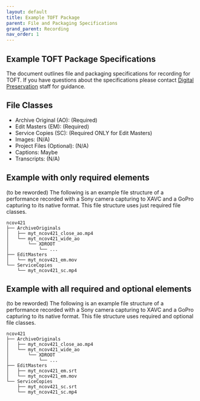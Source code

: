 ```yaml
---
layout: default
title: Example TOFT Package
parent: File and Packaging Specifications
grand_parent: Recording
nav_order: 1
---
```


## Example TOFT Package Specifications
The document outlines file and packaging specifications for recording for TOFT. If you have questions about the specifications please contact [Digital Preservation](mailto:digitalarchives@nypl.org) staff for guidance.

## File Classes

* Archive Original (AO): (Required)
* Edit Masters (EM): (Required)
* Service Copies (SC): (Required ONLY for Edit Masters)
* Images: (N/A)
* Project Files (Optional): (N/A)
* Captions: Maybe
* Transcripts: (N/A)

## Example with only required elements

(to be reworded)
The following is an example file structure of a performance recorded with a Sony camera capturing to XAVC and a GoPro capturing to its native format. This file structure uses just required file classes. 

```
ncov421
├── ArchiveOriginals
│   ├── myt_ncov421_close_ao.mp4
│   └── myt_ncov421_wide_ao
│       └── XDROOT
│           └── ...   
├── EditMasters
│   └── myt_ncov421_em.mov
└── ServiceCopies
    └── myt_ncov421_sc.mp4
```


## Example with all required and optional elements

(to be reworded)
The following is an example file structure of a performance recorded with a Sony camera capturing to XAVC and a GoPro capturing to its native format. This file structure uses required and optional file classes.  

```
ncov421
├── ArchiveOriginals
│   ├── myt_ncov421_close_ao.mp4
│   └── myt_ncov421_wide_ao
│       └── XDROOT
│           └── ...   
├── EditMasters
│   ├── myt_ncov421_em.srt
│   └── myt_ncov421_em.mov
└── ServiceCopies
    ├── myt_ncov421_sc.srt
    └── myt_ncov421_sc.mp4

```